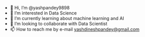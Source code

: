 - 👋 Hi, I’m @yashpandey9898
- 👀 I’m interested in Data Science
- 🌱 I’m currently learning about machine learning and AI
- 💞️ I’m looking to collaborate with  Data Scientist
- 📫 How to reach me by e-mail yashdineshpandey@gmail.com

<!---
yashpandey9898/yashpandey9898 is a ✨ special ✨ repository because its `README.md` (this file) appears on your GitHub profile.
You can click the Preview link to take a look at your changes.
--->
